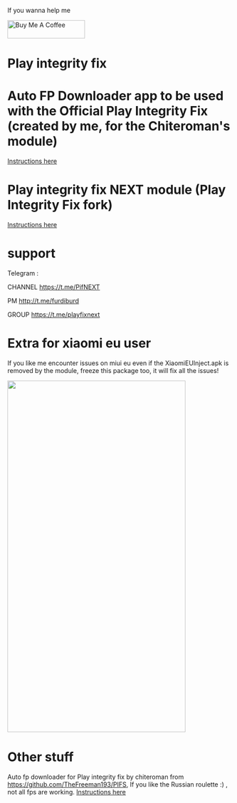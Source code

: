 If you wanna help me

<a href="https://www.buymeacoffee.com/daboynb" target="_blank"><img src="https://cdn.buymeacoffee.com/buttons/default-orange.png" alt="Buy Me A Coffee" height="41" width="174"></a>

# Play integrity fix

# Auto FP Downloader app to be used with the Official Play Integrity Fix (created by me, for the Chiteroman's module)
[Instructions here](https://github.com/daboynb/PlayIntegrityNEXT/tree/main/Fp_Downloader.apk%20to%20use%20with%20play%20integrity%20by%20chiteroman)

# Play integrity fix NEXT module (Play Integrity Fix fork)
[Instructions here](https://github.com/daboynb/PlayIntegrityNEXT/tree/main/Gms%20apk%20to%20use%20with%20play%20integrity%20next)

# support
Telegram :

CHANNEL https://t.me/PifNEXT

PM http://t.me/furdiburd 

GROUP https://t.me/playfixnext

# Extra for xiaomi eu user

If you like me encounter issues on miui eu even if the XiaomiEUInject.apk is removed by the module, freeze this package too, it will fix all the issues!

<img src="https://github.com/daboynb/PlayIntegrityNEXT/assets/106079917/0dfbeab9-a72f-4e35-b361-b746f9aa0a3b" width="400" height="790">

# Other stuff
Auto fp downloader for Play integrity fix by chiteroman from https://github.com/TheFreeman193/PIFS, If you like the Russian roulette :) , not all fps are working.
[Instructions here](https://github.com/daboynb/PlayIntegrityNEXT/tree/main/PIFS%20downloader)
